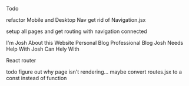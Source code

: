 Todo

refactor Mobile and Desktop Nav
get rid of Navigation.jsx

setup all pages and get routing with navigation connected

I'm Josh
About this Website
Personal Blog
Professional Blog
Josh Needs Help With
Josh Can Hely With




React router



todo figure out why page isn't rendering... maybe convert routes.jsx to a const instead of function